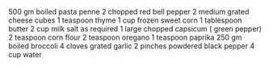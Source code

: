 500 gm boiled pasta penne
2 chopped red bell pepper
2 medium grated cheese cubes
1 teaspoon thyme
1 cup frozen sweet corn
1 tablespoon butter
2 cup milk
salt as required
1 large chopped capsicum ( green pepper)
2 teaspoon corn flour
2 teaspoon oregano
1 teaspoon paprika
250 gm boiled broccoli
4 cloves grated garlic
2 pinches powdered black pepper
4 cup water